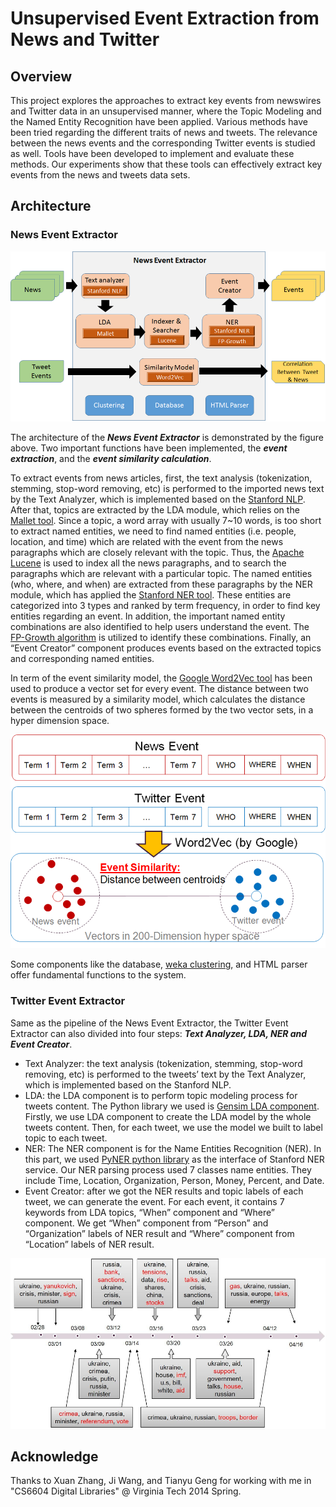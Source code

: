 # Unsupervised Event Extraction from News and Twitter
 
## Overview

This project explores the approaches to extract key events from newswires and Twitter data in an unsupervised manner, where the Topic Modeling and the Named Entity Recognition have been applied. Various methods have been tried regarding the different traits of news and tweets. The relevance between the news events and the corresponding Twitter events is studied as well. Tools have been developed to implement and evaluate these methods. Our experiments show that these tools can effectively extract key events from the news and tweets data sets.

## Architecture

### News Event Extractor

![Architecture of the News Event Extractor](/Documents/news-event-extractor-architecture.png)

The architecture of the ***News Event Extractor*** is demonstrated by the figure above. Two important functions have been implemented, the ***event extraction***, and the ***event similarity calculation***.

To extract events from news articles, first, the text analysis (tokenization, stemming, stop-word removing, etc) is performed to the imported news text by the Text Analyzer, which is implemented based on the [Stanford NLP](http://www-nlp.stanford.edu/software/corenlp.shtml). After that, topics are extracted by the LDA module, which relies on the [Mallet tool](http://mallet.cs.umass.edu/). Since a topic, a word array with usually 7~10 words, is too short to extract named entities, we need to find named entities (i.e. people, location, and time) which are related with the event from the news paragraphs which are closely relevant with the topic. Thus, the [Apache Lucene](http://lucene.apache.org/core/) is used to index all the news paragraphs, and to search the paragraphs which are relevant with a particular topic. The named entities (who, where, and when) are extracted from these paragraphs by the NER module, which has applied the [Stanford NER tool](http://www-nlp.stanford.edu/software/CRF-NER.shtml). These entities are categorized into 3 types and ranked by term frequency, in order to find key entities regarding an event. In addition, the important named entity combinations are also identified to help users understand the event. The [FP-Growth algorithm](https://github.com/BigPeng/FPtree) is utilized to identify these combinations. Finally, an “Event Creator” component produces events based on the extracted topics and corresponding named entities.

In term of the event similarity model, the [Google Word2Vec tool](https://code.google.com/archive/p/word2vec/) has been used to produce a vector set for every event. The distance between two events is measured by a similarity model, which calculates the distance between the centroids of two spheres formed by the two vector sets, in a hyper dimension space.

![Event Similarity Measured by Word Vectors](/Documents/news-event-extractors-compare.png)

Some components like the database, [weka clustering](https://www.cs.waikato.ac.nz/ml/weka/), and HTML parser offer fundamental functions to the system.

### Twitter Event Extractor

Same as the pipeline of the News Event Extractor, the Twitter Event Extractor can also divided into four steps: ***Text Analyzer, LDA, NER and Event Creator***. 

- Text Analyzer: the text analysis (tokenization, stemming, stop-word removing, etc) is performed to the tweets’ text by the Text Analyzer, which is implemented based on the Stanford NLP. 
- LDA: the LDA component is to perform topic modeling process for tweets content. The Python library we used is [Gensim LDA component](http://radimrehurek.com/gensim/index.html). Firstly, we use LDA component to create the LDA model by the whole tweets content. Then, for each tweet, we use the model we built to label topic to each tweet. 
- NER: The NER component is for the Name Entities Recognition (NER). In this part, we used [PyNER python library](https://github.com/dat/pyner) as the interface of Stanford NER service.  Our NER parsing process used 7 classes name entities. They include Time, Location, Organization, Person, Money, Percent, and Date. 
- Event Creator: after we got the NER results and topic labels of each tweet, we can generate the event. For each event, it contains 7 keywords from LDA topics, “When” component and “Where” component. We get “When” component from “Person” and “Organization” labels of NER result and “Where” component from “Location” labels of NER result. 

![News Events on a Time Line](/Documents/news-event-extractor-output.png)

## Acknowledge
Thanks to Xuan Zhang, Ji Wang, and Tianyu Geng for working with me in "CS6604 Digital Libraries" @ Virginia Tech 2014 Spring.
